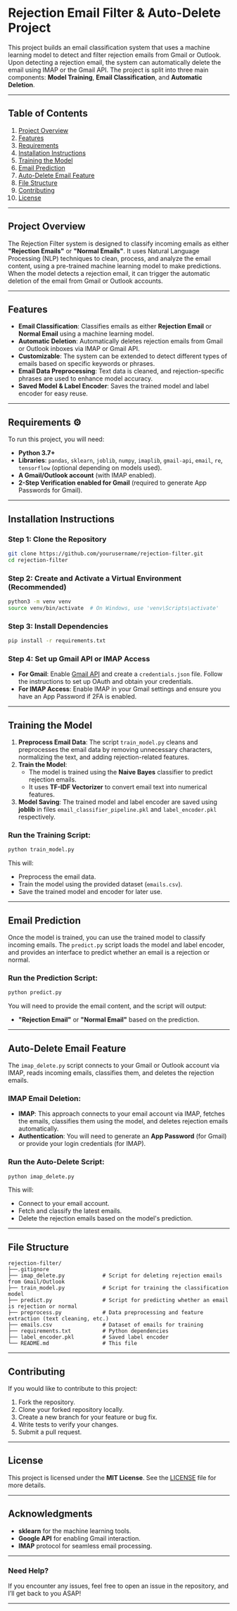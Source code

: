 
# **Rejection Email Filter & Auto-Delete Project** 

This project builds an email classification system that uses a machine learning model to detect and filter rejection emails from Gmail or Outlook. Upon detecting a rejection email, the system can automatically delete the email using IMAP or the Gmail API. The project is split into three main components: **Model Training**, **Email Classification**, and **Automatic Deletion**.

---

## **Table of Contents** 
1. [Project Overview](#project-overview)
2. [Features](#features)
3. [Requirements](#requirements)
4. [Installation Instructions](#installation-instructions)
5. [Training the Model](#training-the-model)
6. [Email Prediction](#email-prediction)
7. [Auto-Delete Email Feature](#auto-delete-email-feature)
8. [File Structure](#file-structure)
9. [Contributing](#contributing)
10. [License](#license)

---

## **Project Overview** 
The Rejection Filter system is designed to classify incoming emails as either **"Rejection Emails"** or **"Normal Emails"**. It uses Natural Language Processing (NLP) techniques to clean, process, and analyze the email content, using a pre-trained machine learning model to make predictions. When the model detects a rejection email, it can trigger the automatic deletion of the email from Gmail or Outlook accounts.

---

## **Features** 
- **Email Classification**: Classifies emails as either **Rejection Email** or **Normal Email** using a machine learning model.
- **Automatic Deletion**: Automatically deletes rejection emails from Gmail or Outlook inboxes via IMAP or Gmail API.
- **Customizable**: The system can be extended to detect different types of emails based on specific keywords or phrases.
- **Email Data Preprocessing**: Text data is cleaned, and rejection-specific phrases are used to enhance model accuracy.
- **Saved Model & Label Encoder**: Saves the trained model and label encoder for easy reuse.

---

## **Requirements** ⚙️
To run this project, you will need:
- **Python 3.7+**
- **Libraries**: `pandas`, `sklearn`, `joblib`, `numpy`, `imaplib`, `gmail-api`, `email`, `re`, `tensorflow` (optional depending on models used).
- **A Gmail/Outlook account** (with IMAP enabled).
- **2-Step Verification enabled for Gmail** (required to generate App Passwords for Gmail).

---

## **Installation Instructions** 

### Step 1: Clone the Repository
```bash
git clone https://github.com/yourusername/rejection-filter.git
cd rejection-filter
```

### Step 2: Create and Activate a Virtual Environment (Recommended)
```bash
python3 -m venv venv
source venv/bin/activate  # On Windows, use 'venv\Scripts\activate'
```

### Step 3: Install Dependencies
```bash
pip install -r requirements.txt
```

### Step 4: Set up Gmail API or IMAP Access
- **For Gmail**: Enable [Gmail API](https://developers.google.com/gmail/api/quickstart/python) and create a `credentials.json` file. Follow the instructions to set up OAuth and obtain your credentials.
- **For IMAP Access**: Enable IMAP in your Gmail settings and ensure you have an App Password if 2FA is enabled.

---

## **Training the Model** 
1. **Preprocess Email Data**: The script `train_model.py` cleans and preprocesses the email data by removing unnecessary characters, normalizing the text, and adding rejection-related features.
2. **Train the Model**: 
    - The model is trained using the **Naive Bayes** classifier to predict rejection emails.
    - It uses **TF-IDF Vectorizer** to convert email text into numerical features.
3. **Model Saving**: The trained model and label encoder are saved using **joblib** in files `email_classifier_pipeline.pkl` and `label_encoder.pkl` respectively.

### Run the Training Script:
```bash
python train_model.py
```
This will:
- Preprocess the email data.
- Train the model using the provided dataset (`emails.csv`).
- Save the trained model and encoder for later use.

---

## **Email Prediction** 
Once the model is trained, you can use the trained model to classify incoming emails. The `predict.py` script loads the model and label encoder, and provides an interface to predict whether an email is a rejection or normal.

### Run the Prediction Script:
```bash
python predict.py
```
You will need to provide the email content, and the script will output:
- **"Rejection Email"** or **"Normal Email"** based on the prediction.

---

## **Auto-Delete Email Feature** 

The `imap_delete.py` script connects to your Gmail or Outlook account via IMAP, reads incoming emails, classifies them, and deletes the rejection emails.

### **IMAP Email Deletion:**
- **IMAP**: This approach connects to your email account via IMAP, fetches the emails, classifies them using the model, and deletes rejection emails automatically.
- **Authentication**: You will need to generate an **App Password** (for Gmail) or provide your login credentials (for IMAP).
  
### Run the Auto-Delete Script:
```bash
python imap_delete.py
```
This will:
- Connect to your email account.
- Fetch and classify the latest emails.
- Delete the rejection emails based on the model's prediction.

---

## **File Structure** 

```
rejection-filter/
├──.gitignore
├── imap_delete.py            # Script for deleting rejection emails from Gmail/Outlook
├── train_model.py            # Script for training the classification model
├── predict.py                # Script for predicting whether an email is rejection or normal
├── preprocess.py             # Data preprocessing and feature extraction (text cleaning, etc.)
├── emails.csv                # Dataset of emails for training
├── requirements.txt          # Python dependencies
├── label_encoder.pkl         # Saved label encoder
└── README.md                 # This file
```

---

## **Contributing** 
If you would like to contribute to this project:
1. Fork the repository.
2. Clone your forked repository locally.
3. Create a new branch for your feature or bug fix.
4. Write tests to verify your changes.
5. Submit a pull request.

---

## **License** 

This project is licensed under the **MIT License**. See the [LICENSE](LICENSE) file for more details.

---

## **Acknowledgments** 

- **sklearn** for the machine learning tools.
- **Google API** for enabling Gmail interaction.
- **IMAP** protocol for seamless email processing.

---

### Need Help? 

If you encounter any issues, feel free to open an issue in the repository, and I’ll get back to you ASAP!

---
